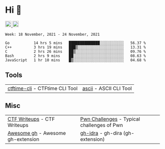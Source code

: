 # Hi 👋
<p align="left"> 
  <a href="http://twitter.com/yu1hpa">
    <img height="20" src="https://img.shields.io/twitter/follow/yu1hpa?label=Twitter&logo=twitter&style=flat" />
  <a href="https://github.com/yu1hpa">
    <img height="20" src="https://img.shields.io/github/followers/yu1hpa?label=follow&logo=github&style=flat" />
  </a>
</p>
  
<!--START_SECTION:waka-->
```text
Week: 18 November, 2021 - 24 November, 2021

Go           14 hrs 5 mins   ██████████████░░░░░░░░░░░   56.37 % 
C++          3 hrs 19 mins   ███▒░░░░░░░░░░░░░░░░░░░░░   13.31 % 
C            2 hrs 26 mins   ██▒░░░░░░░░░░░░░░░░░░░░░░   09.76 % 
Bash         2 hrs 9 mins    ██░░░░░░░░░░░░░░░░░░░░░░░   08.63 % 
JavaScript   1 hr 10 mins    █▒░░░░░░░░░░░░░░░░░░░░░░░   04.68 % 
```
<!--END_SECTION:waka-->

## Tools

|                                                                       |                                                         |
|-----------------------------------------------------------------------|---------------------------------------------------------|
|[ctftime-cli](https://github.com/yu1hpa/ctftime-cli) - CTFtime CLI Tool|[ascii](https://github.com/yu1hpa/ascii) - ASCII CLI Tool|

## Misc
|                                                                         |                                                                                      |
|-------------------------------------------------------------------------|--------------------------------------------------------------------------------------|
|[CTF Writeups](https://github.com/yu1hpa/ctf-writeups) - CTF Writeups    |[Pwn Challenges](https://github.com/yu1hpa/pwn-challenges) - Typical challenges of Pwn|
|[Awesome gh](https://github.com/yu1hpa/awesome-gh) - Awesome gh-extension|[gh-idra](https://github.com/yu1hpa/gh-idra) - gh-dira (gh-extension)                 |
